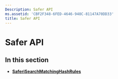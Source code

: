```yaml
---
Description: Safer API
ms.assetid: 'CBF2F348-6FED-4646-948C-81147A70DD33'
title: Safer API
---
```


# Safer API

## In this section

-   [**SaferiSearchMatchingHashRules**](saferisearchmatchinghashrules.md)

 

 



